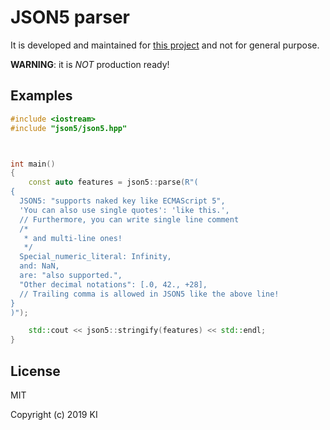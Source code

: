 # JSON5 parser

It is developed and maintained for [this project](https://github.com/elonafoobar/elonafoobar) and not for general purpose.



**WARNING**: it is *NOT* production ready!



## Examples

```cpp
#include <iostream>
#include "json5/json5.hpp"



int main()
{
    const auto features = json5::parse(R"(
{
  JSON5: "supports naked key like ECMAScript 5",
  'You can also use single quotes': 'like this.',
  // Furthermore, you can write single line comment
  /*
   * and multi-line ones!
   */
  Special_numeric_literal: Infinity,
  and: NaN,
  are: "also supported.",
  "Other decimal notations": [.0, 42., +28],
  // Trailing comma is allowed in JSON5 like the above line!
}
)");

    std::cout << json5::stringify(features) << std::endl;
}
```



## License

MIT

Copyright (c) 2019 KI
